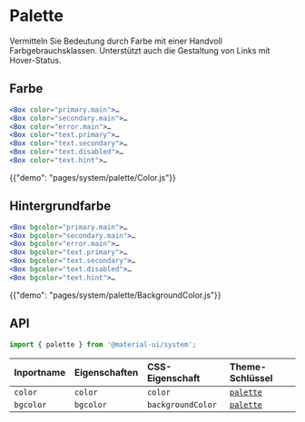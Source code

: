 # Palette

<p class="description">Vermitteln Sie Bedeutung durch Farbe mit einer Handvoll Farbgebrauchsklassen. Unterstützt auch die Gestaltung von Links mit Hover-Status.</p>

## Farbe

```jsx
<Box color="primary.main">…
<Box color="secondary.main">…
<Box color="error.main">…
<Box color="text.primary">…
<Box color="text.secondary">…
<Box color="text.disabled">…
<Box color="text.hint">…
```

{{"demo": "pages/system/palette/Color.js"}}

## Hintergrundfarbe

```jsx
<Box bgcolor="primary.main">…
<Box bgcolor="secondary.main">…
<Box bgcolor="error.main">…
<Box bgcolor="text.primary">…
<Box bgcolor="text.secondary">…
<Box bgcolor="text.disabled">…
<Box bgcolor="text.hint">…
```

{{"demo": "pages/system/palette/BackgroundColor.js"}}

## API

```js
import { palette } from '@material-ui/system';
```

| Inportname | Eigenschaften | CSS-Eigenschaft   | Theme-Schlüssel                                                  |
|:---------- |:------------- |:----------------- |:---------------------------------------------------------------- |
| `color`    | `color`       | `color`           | [`palette`](/customization/default-theme/?expend-path=$.palette) |
| `bgcolor`  | `bgcolor`     | `backgroundColor` | [`palette`](/customization/default-theme/?expend-path=$.palette) |